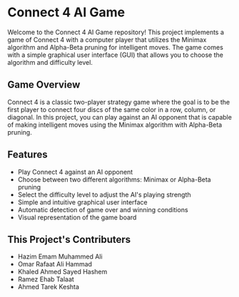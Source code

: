 # Connect 4 AI Game

Welcome to the Connect 4 AI Game repository! This project implements a game of Connect 4 with a computer player that utilizes the Minimax algorithm and Alpha-Beta pruning for intelligent moves. The game comes with a simple graphical user interface (GUI) that allows you to choose the algorithm and difficulty level.

## Game Overview

Connect 4 is a classic two-player strategy game where the goal is to be the first player to connect four discs of the same color in a row, column, or diagonal. In this project, you can play against an AI opponent that is capable of making intelligent moves using the Minimax algorithm with Alpha-Beta pruning.

## Features

- Play Connect 4 against an AI opponent
- Choose between two different algorithms: Minimax or Alpha-Beta pruning
- Select the difficulty level to adjust the AI's playing strength
- Simple and intuitive graphical user interface
- Automatic detection of game over and winning conditions
- Visual representation of the game board


## This Project's Contributers

- Hazim Emam Muhammed Ali
- Omar Rafaat Ali Hammad
- Khaled Ahmed Sayed Hashem
- Ramez Ehab Talaat
- Ahmed Tarek Keshta

